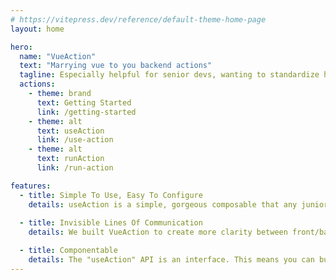 ```yaml
---
# https://vitepress.dev/reference/default-theme-home-page
layout: home

hero:
  name: "VueAction"
  text: "Marrying vue to you backend actions"
  tagline: Especially helpful for senior devs, wanting to standardize how their team works with their API/s
  actions:
    - theme: brand
      text: Getting Started
      link: /getting-started
    - theme: alt
      text: useAction
      link: /use-action
    - theme: alt
      text: runAction
      link: /run-action

features:
  - title: Simple To Use, Easy To Configure
    details: useAction is a simple, gorgeous composable that any junior dev will understand immediately however... there are many ways to hook into actions, and configure their types so that they're far easier to consume!
    
  - title: Invisible Lines Of Communication
    details: We built VueAction to create more clarity between front/backend devs. Senior devs can write complex backend actions, create types for those actions, then make them easy for junior devs to use in the frontend.

  - title: Componentable
    details: The "useAction" API is an interface. This means you can build components using this interface, and use those components for ALL your actions!
---
```


